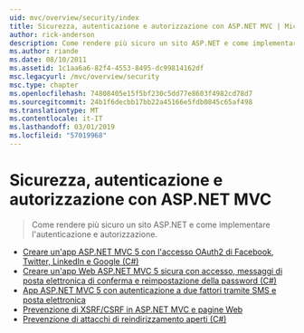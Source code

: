 ```yaml
---
uid: mvc/overview/security/index
title: Sicurezza, autenticazione e autorizzazione con ASP.NET MVC | Microsoft Docs
author: rick-anderson
description: Come rendere più sicuro un sito ASP.NET e come implementare l'autenticazione e autorizzazione.
ms.author: riande
ms.date: 08/10/2011
ms.assetid: 1c1aa6a6-82f4-4553-8495-dc99814162df
msc.legacyurl: /mvc/overview/security
msc.type: chapter
ms.openlocfilehash: 74808405e15f5bf230c5dd77e8603f4982cd78d7
ms.sourcegitcommit: 24b1f6decbb17bb22a45166e5fdb0845c65af498
ms.translationtype: MT
ms.contentlocale: it-IT
ms.lasthandoff: 03/01/2019
ms.locfileid: "57019968"
---
```

<a name="security-authentication-and-authorization-with-aspnet-mvc"></a>Sicurezza, autenticazione e autorizzazione con ASP.NET MVC
====================
> Come rendere più sicuro un sito ASP.NET e come implementare l'autenticazione e autorizzazione.


- [Creare un'app ASP.NET MVC 5 con l'accesso OAuth2 di Facebook, Twitter, LinkedIn e Google (C#)](create-an-aspnet-mvc-5-app-with-facebook-and-google-oauth2-and-openid-sign-on.md)
- [Creare un'app Web ASP.NET MVC 5 sicura con accesso, messaggi di posta elettronica di conferma e reimpostazione della password (C#)](create-an-aspnet-mvc-5-web-app-with-email-confirmation-and-password-reset.md)
- [App ASP.NET MVC 5 con autenticazione a due fattori tramite SMS e posta elettronica](aspnet-mvc-5-app-with-sms-and-email-two-factor-authentication.md)
- [Prevenzione di XSRF/CSRF in ASP.NET MVC e pagine Web](xsrfcsrf-prevention-in-aspnet-mvc-and-web-pages.md)
- [Prevenzione di attacchi di reindirizzamento aperti (C#)](preventing-open-redirection-attacks.md)
